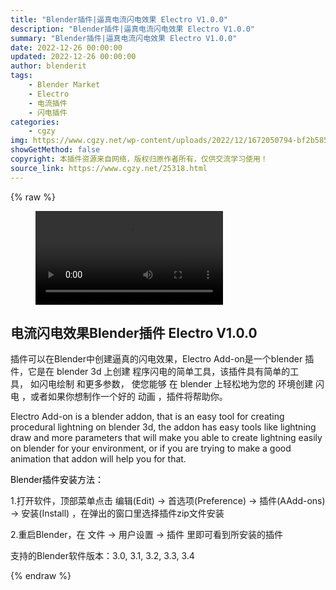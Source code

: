 ```yaml
---
title: "Blender插件|逼真电流闪电效果 Electro V1.0.0"
description: "Blender插件|逼真电流闪电效果 Electro V1.0.0"
summary: "Blender插件|逼真电流闪电效果 Electro V1.0.0"
date: 2022-12-26 00:00:00
updated: 2022-12-26 00:00:00
author: blenderit
tags: 
    - Blender Market
    - Electro
    - 电流插件
    - 闪电插件
categories:
    - cgzy
img: https://www.cgzy.net/wp-content/uploads/2022/12/1672050794-bf2b585aaeb7a04.jpg
showGetMethod: false
copyright: 本插件资源来自网络，版权归原作者所有，仅供交流学习使用！
source_link: https://www.cgzy.net/25318.html
---
```


{% raw %}
<figure class="wp-block-video aligncenter"><video controls src="https://cloud.video.taobao.com/play/u/717183932/p/1/e/6/t/1/392511518495.mp4"></video></figure><div class="wp-block-pandastudio-title"><div class="title_style_01"><h2 id="h2-0">电流闪电效果Blender插件 Electro V1.0.0</h2></div></div><p class="is-style-text-indent-2em">插件可以在Blender中创建逼真的闪电效果，Electro Add-on是一个blender 插件，它是在 blender 3d 上创建 程序闪电的简单工具，该插件具有简单的工具， 如闪电绘制 和更多参数， 使您能够 在 blender 上轻松地为您的 环境创建 闪电 ，或者如果你想制作一个好的 动画 ，插件将帮助你。</p><p>Electro Add-on is a blender addon, that is an easy tool for creating procedural lightning on blender 3d, the addon has easy tools like lightning draw and more parameters that will make you able to create lightning easily on blender for your environment, or if you are trying to make a good animation that addon will help you for that.</p><p><mark style="background-color:rgba(0, 0, 0, 0)" class="has-inline-color has-vivid-red-color">Blender插件安装方法：</mark></p><p>1.打开软件，顶部菜单点击 编辑(Edit) → 首选项(Preference) → 插件(AAdd-ons) → 安装(Install) ，在弹出的窗口里选择插件zip文件安装</p><p>2.重启Blender，在 文件 → 用户设置 → 插件 里即可看到所安装的插件</p><div class="wp-block-pandastudio-tips"><div class="tip success "><p>支持的Blender软件版本：3.0, 3.1, 3.2, 3.3, 3.4</p>
</div></div>
<div style="display: none">cgzy</div>
{% endraw %}